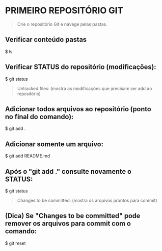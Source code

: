 # PRIMEIRO REPOSITÓRIO GIT
> Crie o repositório Git e navege pelas pastas.

## Verificar conteúdo pastas
$ ls

## Verificar STATUS do repositório (modificações):
$ git status
> Untracked files: (mostra as modificações que precisam ser add ao repositório)

## Adicionar todos arquivos ao repositório (ponto no final do comando):
$ git add .

## Adicionar somente um arquivo:
$ git add README.md

## Após o "git add ." consulte novamente o STATUS:
$ git status
> Changes to be committed: (mostra os arquivos prontos para commit)

## (Dica) Se "Changes to be committed" pode remover os arquivos para commit com o comando:
$ git reset






